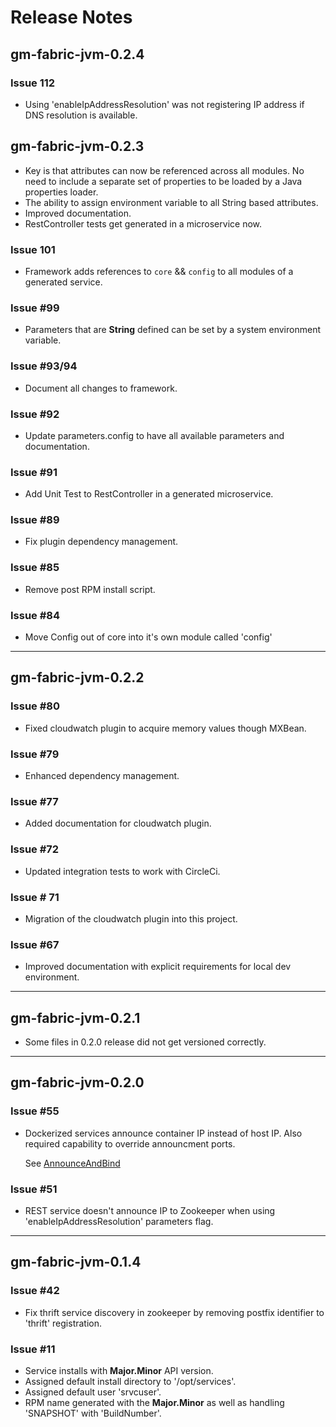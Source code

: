 
# Release Notes

## gm-fabric-jvm-0.2.4

### Issue 112

- Using 'enableIpAddressResolution' was not registering IP address if DNS resolution is available.

## gm-fabric-jvm-0.2.3

* Key is that attributes can now be referenced across all modules. No need to include a separate set of properties to be loaded by a Java properties loader.
* The ability to assign environment variable to all String based attributes.
* Improved documentation.
* RestController tests get generated in a microservice now.

### Issue 101

- Framework adds references to `core` && `config` to all modules of a generated service.

### Issue #99

- Parameters that are __String__ defined can be set by a system environment variable.

### Issue #93/94

- Document all changes to framework.

### Issue #92

- Update parameters.config to have all available parameters and documentation.

### Issue #91

- Add Unit Test to RestController in a generated microservice.

### Issue #89

- Fix plugin dependency management.

### Issue #85

- Remove post RPM install script.

### Issue #84

- Move Config out of core into it's own module called 'config'

-------
## gm-fabric-jvm-0.2.2

### Issue #80

- Fixed cloudwatch plugin to acquire memory values though MXBean.

### Issue #79

- Enhanced dependency management.

### Issue #77

- Added documentation for cloudwatch plugin.

### Issue #72

- Updated integration tests to work with CircleCi.

### Issue # 71

- Migration of the cloudwatch plugin into this project.

### Issue #67

- Improved documentation with explicit requirements for local dev environment.

-------

## gm-fabric-jvm-0.2.1

- Some files in 0.2.0 release did not get versioned correctly.

-------

## gm-fabric-jvm-0.2.0

### Issue #55

- Dockerized services announce container IP instead of host IP. 
   Also required capability to override announcment ports.
   
   See [AnnounceAndBind](AnnounceAndBind.md)
   
### Issue #51

- REST service doesn't announce IP to Zookeeper when using 'enableIpAddressResolution' parameters flag.

-------

## gm-fabric-jvm-0.1.4

### Issue #42

- Fix thrift service discovery in zookeeper by removing postfix identifier to 'thrift' registration.

### Issue #11

- Service installs with __Major.Minor__ API version.
- Assigned default install directory to '/opt/services'.
- Assigned default user 'srvcuser'.
- RPM name generated with the __Major.Minor__ as well as handling 'SNAPSHOT' with 'BuildNumber'.
